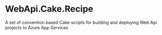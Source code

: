 # WebApi.Cake.Recipe
A set of convention based Cake scripts for building and deploying Web Api projects to Azure App Services
